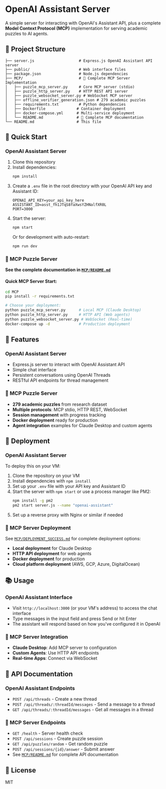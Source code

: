 # OpenAI Assistant Server

A simple server for interacting with OpenAI's Assistant API, plus a complete **Model Context Protocol (MCP)** implementation for serving academic puzzles to AI agents.

## 📁 Project Structure

```
├── server.js                    # Express.js OpenAI Assistant API server
├── public/                      # Web interface files
├── package.json                 # Node.js dependencies
├── MCP/                         # 🧩 Complete MCP Server Implementation
│   ├── puzzle_mcp_server.py     # Core MCP server (stdio)
│   ├── puzzle_http_server.py    # HTTP REST API server
│   ├── puzzle_websocket_server.py # WebSocket MCP server
│   ├── offline_verifier_generation.json # 279 academic puzzles
│   ├── requirements.txt         # Python dependencies
│   ├── Dockerfile              # Container deployment
│   ├── docker-compose.yml      # Multi-service deployment
│   └── README.md               # 📖 Complete MCP documentation
└── README.md                   # This file
```

## 🚀 Quick Start

### OpenAI Assistant Server

1. Clone this repository
2. Install dependencies:
   ```bash
   npm install
   ```
3. Create a `.env` file in the root directory with your OpenAI API key and Assistant ID:
   ```env
   OPENAI_API_KEY=your_api_key_here
   ASSISTANT_ID=asst_fh1JTqS8faXwsYZHNalfXR0L
   PORT=3000
   ```
4. Start the server:
   ```bash
   npm start
   ```
   Or for development with auto-restart:
   ```bash
   npm run dev
   ```

### 🧩 MCP Puzzle Server

**See the complete documentation in [`MCP/README.md`](MCP/README.md)**

#### Quick MCP Server Start:
```bash
cd MCP
pip install -r requirements.txt

# Choose your deployment:
python puzzle_mcp_server.py      # Local MCP (Claude Desktop)
python puzzle_http_server.py     # HTTP API (Web agents)
python puzzle_websocket_server.py # WebSocket (Real-time)
docker-compose up -d             # Production deployment
```

## 🌟 Features

### OpenAI Assistant Server
- Express.js server to interact with OpenAI Assistant API
- Simple chat interface
- Persistent conversations using OpenAI Threads
- RESTful API endpoints for thread management

### 🧩 MCP Puzzle Server
- **279 academic puzzles** from research dataset
- **Multiple protocols**: MCP stdio, HTTP REST, WebSocket
- **Session management** with progress tracking
- **Docker deployment** ready for production
- **Agent integration** examples for Claude Desktop and custom agents

## 🚀 Deployment

### OpenAI Assistant Server
To deploy this on your VM:

1. Clone the repository on your VM
2. Install dependencies with `npm install`
3. Set up your `.env` file with your API key and Assistant ID
4. Start the server with `npm start` or use a process manager like PM2:
   ```bash
   npm install -g pm2
   pm2 start server.js --name "openai-assistant"
   ```
5. Set up a reverse proxy with Nginx or similar if needed

### 🧩 MCP Server Deployment
See [`MCP/DEPLOYMENT_SUCCESS.md`](MCP/DEPLOYMENT_SUCCESS.md) for complete deployment options:
- **Local deployment** for Claude Desktop
- **HTTP API deployment** for web agents
- **Docker deployment** for production
- **Cloud platform deployment** (AWS, GCP, Azure, DigitalOcean)

## 📚 Usage

### OpenAI Assistant Interface
- Visit `http://localhost:3000` (or your VM's address) to access the chat interface
- Type messages in the input field and press Send or hit Enter
- The assistant will respond based on how you've configured it in OpenAI

### 🧩 MCP Server Integration
- **Claude Desktop**: Add MCP server to configuration
- **Custom Agents**: Use HTTP API endpoints
- **Real-time Apps**: Connect via WebSocket

## 📖 API Documentation

### OpenAI Assistant Endpoints
- `POST /api/threads` - Create a new thread
- `POST /api/threads/:threadId/messages` - Send a message to a thread
- `GET /api/threads/:threadId/messages` - Get all messages in a thread

### 🧩 MCP Server Endpoints
- `GET /health` - Server health check
- `POST /api/sessions` - Create puzzle session
- `GET /api/puzzles/random` - Get random puzzle
- `POST /api/sessions/{id}/answer` - Submit answer
- See [`MCP/README.md`](MCP/README.md) for complete API documentation

## 📄 License

MIT
